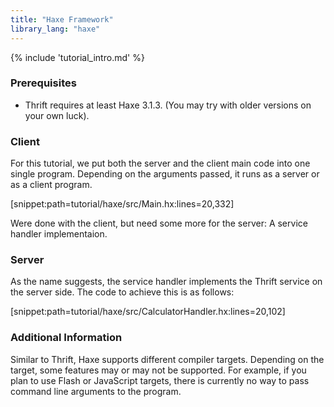 ```yaml
---
title: "Haxe Framework"
library_lang: "haxe"
---
```

{% include 'tutorial_intro.md' %}

### Prerequisites
* Thrift requires at least Haxe 3.1.3. (You may try with older versions on your own luck).

### Client 
For this tutorial, we put both the server and the client main code into one single program. 
Depending on the arguments passed, it runs as a server or as a client program.

[snippet:path=tutorial/haxe/src/Main.hx:lines=20,332]

Were done with the client, but need some more for the server: A service handler implementaion.
  
### Server
As the name suggests, the service handler implements the Thrift service on the server side. 
The code to achieve this is as follows:

[snippet:path=tutorial/haxe/src/CalculatorHandler.hx:lines=20,102]

### Additional Information

Similar to Thrift, Haxe supports different compiler targets. Depending on the target, some features 
may or may not be supported. For example, if you plan to use Flash or JavaScript targets, 
there is currently no way to pass command line arguments to the program.


